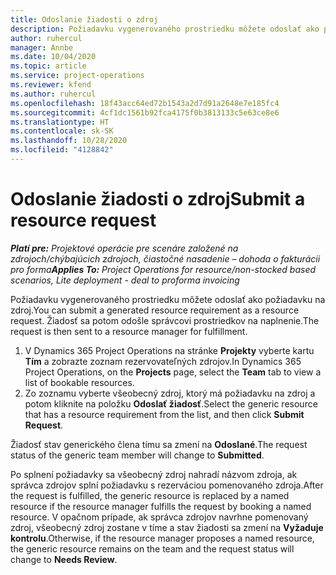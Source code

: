 ```yaml
---
title: Odoslanie žiadosti o zdroj
description: Požiadavku vygenerovaného prostriedku môžete odoslať ako požiadavku na zdroj. Žiadosť sa potom odošle správcovi prostriedkov na naplnenie.
author: ruhercul
manager: Annbe
ms.date: 10/04/2020
ms.topic: article
ms.service: project-operations
ms.reviewer: kfend
ms.author: ruhercul
ms.openlocfilehash: 18f43acc64ed72b1543a2d7d91a2648e7e185fc4
ms.sourcegitcommit: 4cf1dc1561b92fca4175f0b3813133c5e63ce8e6
ms.translationtype: HT
ms.contentlocale: sk-SK
ms.lasthandoff: 10/28/2020
ms.locfileid: "4128842"
---
```

# <a name="submit-a-resource-request"></a><span data-ttu-id="fc6fd-104">Odoslanie žiadosti o zdroj</span><span class="sxs-lookup"><span data-stu-id="fc6fd-104">Submit a resource request</span></span>

<span data-ttu-id="fc6fd-105">_**Platí pre:** Projektové operácie pre scenáre založené na zdrojoch/chýbajúcich zdrojoch, čiastočné nasadenie – dohoda o fakturácii pro forma_</span><span class="sxs-lookup"><span data-stu-id="fc6fd-105">_**Applies To:** Project Operations for resource/non-stocked based scenarios, Lite deployment - deal to proforma invoicing_</span></span>

<span data-ttu-id="fc6fd-106">Požiadavku vygenerovaného prostriedku môžete odoslať ako požiadavku na zdroj.</span><span class="sxs-lookup"><span data-stu-id="fc6fd-106">You can submit a generated resource requirement as a resource request.</span></span> <span data-ttu-id="fc6fd-107">Žiadosť sa potom odošle správcovi prostriedkov na naplnenie.</span><span class="sxs-lookup"><span data-stu-id="fc6fd-107">The request is then sent to a resource manager for fulfillment.</span></span>

1. <span data-ttu-id="fc6fd-108">V Dynamics 365 Project Operations na stránke **Projekty** vyberte kartu **Tím** a zobrazte zoznam rezervovateľných zdrojov.</span><span class="sxs-lookup"><span data-stu-id="fc6fd-108">In Dynamics 365 Project Operations, on the **Projects** page, select the **Team** tab to view a list of bookable resources.</span></span> 
2. <span data-ttu-id="fc6fd-109">Zo zoznamu vyberte všeobecný zdroj, ktorý má požiadavku na zdroj a potom kliknite na položku **Odoslať žiadosť**.</span><span class="sxs-lookup"><span data-stu-id="fc6fd-109">Select the generic resource that has a resource requirement from the list, and then click **Submit Request**.</span></span>

<span data-ttu-id="fc6fd-110">Žiadosť stav generického člena tímu sa zmení na **Odoslané**.</span><span class="sxs-lookup"><span data-stu-id="fc6fd-110">The request status of the generic team member will change to **Submitted**.</span></span>

<span data-ttu-id="fc6fd-111">Po splnení požiadavky sa všeobecný zdroj nahradí názvom zdroja, ak správca zdrojov splní požiadavku s rezerváciou pomenovaného zdroja.</span><span class="sxs-lookup"><span data-stu-id="fc6fd-111">After the request is fulfilled, the generic resource is replaced by a named resource if the resource manager fulfills the request by booking a named resource.</span></span> <span data-ttu-id="fc6fd-112">V opačnom prípade, ak správca zdrojov navrhne pomenovaný zdroj, všeobecný zdroj zostane v tíme a stav žiadosti sa zmení na **Vyžaduje kontrolu**.</span><span class="sxs-lookup"><span data-stu-id="fc6fd-112">Otherwise, if the resource manager proposes a named resource, the generic resource remains on the team and the request status will change to **Needs Review**.</span></span>
